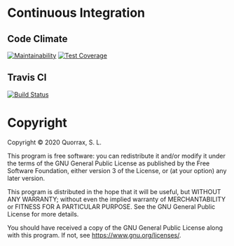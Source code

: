 # Continuous Integration #

## Code Climate ##

[![Maintainability](https://api.codeclimate.com/v1/badges/d7ecc5dad16f84320509/maintainability)](https://codeclimate.com/github/quorrax/php-library-variable/maintainability)
[![Test Coverage](https://api.codeclimate.com/v1/badges/d7ecc5dad16f84320509/test_coverage)](https://codeclimate.com/github/quorrax/php-library-variable/test_coverage)

## Travis CI ##

[![Build Status](https://travis-ci.org/quorrax/php-library-variable.svg?branch=pro)](https://travis-ci.org/quorrax/php-library-variable)

# Copyright #

Copyright © 2020 Quorrax, S. L.

This program is free software: you can redistribute it and/or modify it under the terms of the GNU General Public License as published by the Free Software Foundation, either version 3 of the License, or (at your option) any later version.

This program is distributed in the hope that it will be useful, but WITHOUT ANY WARRANTY; without even the implied warranty of MERCHANTABILITY or FITNESS FOR A PARTICULAR PURPOSE. See the GNU General Public License for more details.

You should have received a copy of the GNU General Public License along with this program. If not, see <https://www.gnu.org/licenses/>.
